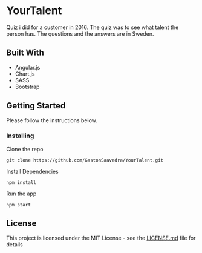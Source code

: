 # YourTalent

Quiz i did for a customer in 2016. The quiz was to see what talent the person has. The questions and the answers are in Sweden. 

## Built With
- Angular.js
- Chart.js
- SASS
- Bootstrap 

## Getting Started

Please follow the instructions below.

### Installing

Clone the repo

```
git clone https://github.com/GastonSaavedra/YourTalent.git
```

Install Dependencies

```
npm install
```

Run the app

```
npm start
```

## License

This project is licensed under the MIT License - see the [LICENSE.md](LICENSE.md) file for details

